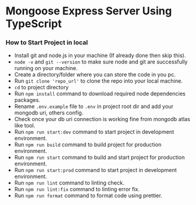 # Mongoose Express Server Using TypeScript

### How to Start Project in local

- Install git and node.js in your machine (If already done then skip this).
- `node -v` and `git --version` to make sure node and git are successfully running on your machine.
- Create a directory/folder where you can store the code in you pc.
- Run `git clone 'repo_url'` to clone the repo into your local machine.
- `cd` to project directory
- Run `npm install` command to download required node dependencies packages.
- Rename `.env.example` file to `.env` in project root dir and add your mongodb uri, others config.
- Check once your db uri connection is working fine from mongodb atlas like tool.
- Run `npm run start:dev` command to start project in development environment.
- Run `npm run build` command to build project for production environment.
- Run `npm run start` command to build and start project for production environment.
- Run `npm run start:prod` command to start project in development environment.
- Run `npm run lint` command to linting check.
- Run `npm run lint:fix` command to linting error fix.
- Run `npm run format` command to format code using prettier.
